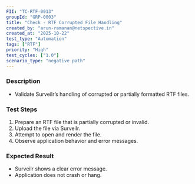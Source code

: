 ```yaml
---
FII: "TC-RTF-0013"
groupId: "GRP-0003"
title: "Check - RTF Corrupted File Handling"
created_by: "arun-ramanan@netspective.in"
created_at: "2025-10-22"
test_type: "Automation"
tags: ["RTF"]
priority: "High"
test_cycles: ["1.0"]
scenario_type: "negative path"
---
```

### Description
- Validate Surveilr’s handling of corrupted or partially formatted RTF files.

### Test Steps
1. Prepare an RTF file that is partially corrupted or invalid.  
2. Upload the file via Surveilr.  
3. Attempt to open and render the file.  
4. Observe application behavior and error messages.

### Expected Result
- Surveilr shows a clear error message.  
- Application does not crash or hang.
